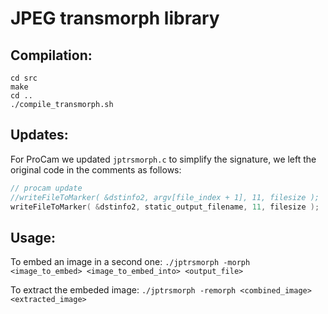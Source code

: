 # JPEG transmorph library

## Compilation:
```
cd src
make
cd ..
./compile_transmorph.sh
```

## Updates:
For ProCam we updated `jptrsmorph.c` to simplify the signature,
we left the original code in the comments as follows:
```c
// procam update
//writeFileToMarker( &dstinfo2, argv[file_index + 1], 11, filesize );
writeFileToMarker( &dstinfo2, static_output_filename, 11, filesize );
```

## Usage:
To embed an image in a second one:
`./jptrsmorph -morph <image_to_embed> <image_to_embed_into> <output_file>`

To extract the embeded image:
`./jptrsmorph -remorph <combined_image> <extracted_image>`